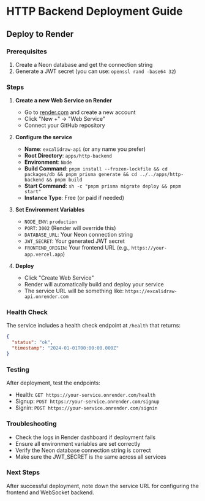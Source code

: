 # HTTP Backend Deployment Guide

## Deploy to Render

### Prerequisites
1. Create a Neon database and get the connection string
2. Generate a JWT secret (you can use: `openssl rand -base64 32`)

### Steps

1. **Create a new Web Service on Render**
   - Go to [render.com](https://render.com) and create a new account
   - Click "New +" → "Web Service"
   - Connect your GitHub repository

2. **Configure the service**
   - **Name**: `excalidraw-api` (or any name you prefer)
   - **Root Directory**: `apps/http-backend`
   - **Environment**: `Node`
   - **Build Command**: `pnpm install --frozen-lockfile && cd packages/db && pnpm prisma generate && cd ../../apps/http-backend && pnpm build`
   - **Start Command**: `sh -c "pnpm prisma migrate deploy && pnpm start"`
   - **Instance Type**: Free (or paid if needed)

3. **Set Environment Variables**
   - `NODE_ENV`: `production`
   - `PORT`: `3002` (Render will override this)
   - `DATABASE_URL`: Your Neon connection string
   - `JWT_SECRET`: Your generated JWT secret
   - `FRONTEND_ORIGIN`: Your frontend URL (e.g., `https://your-app.vercel.app`)

4. **Deploy**
   - Click "Create Web Service"
   - Render will automatically build and deploy your service
   - The service URL will be something like: `https://excalidraw-api.onrender.com`

### Health Check
The service includes a health check endpoint at `/health` that returns:
```json
{
  "status": "ok",
  "timestamp": "2024-01-01T00:00:00.000Z"
}
```

### Testing
After deployment, test the endpoints:
- Health: `GET https://your-service.onrender.com/health`
- Signup: `POST https://your-service.onrender.com/signup`
- Signin: `POST https://your-service.onrender.com/signin`

### Troubleshooting
- Check the logs in Render dashboard if deployment fails
- Ensure all environment variables are set correctly
- Verify the Neon database connection string is correct
- Make sure the JWT_SECRET is the same across all services

### Next Steps
After successful deployment, note down the service URL for configuring the frontend and WebSocket backend.

